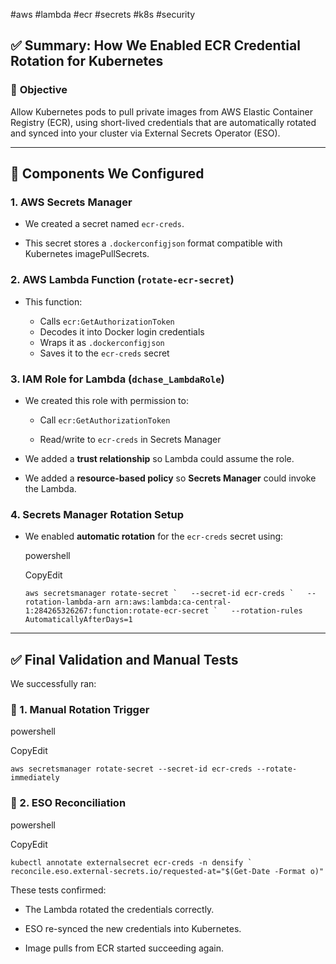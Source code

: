 #aws #lambda #ecr #secrets #k8s #security

## ✅ Summary: How We Enabled ECR Credential Rotation for Kubernetes

### 🎯 **Objective**

Allow Kubernetes pods to pull private images from AWS Elastic Container Registry (ECR), using short-lived credentials that are automatically rotated and synced into your cluster via External Secrets Operator (ESO).

---

## 🔧 Components We Configured

### 1. **AWS Secrets Manager**

- We created a secret named `ecr-creds`.
    
- This secret stores a `.dockerconfigjson` format compatible with Kubernetes imagePullSecrets.
    

### 2. **AWS Lambda Function (`rotate-ecr-secret`)**

- This function:
    
    - Calls `ecr:GetAuthorizationToken`
    - Decodes it into Docker login credentials
    - Wraps it as `.dockerconfigjson`
    - Saves it to the `ecr-creds` secret
        

### 3. **IAM Role for Lambda (`dchase_LambdaRole`)**

- We created this role with permission to:
    
    - Call `ecr:GetAuthorizationToken`
        
    - Read/write to `ecr-creds` in Secrets Manager
        
- We added a **trust relationship** so Lambda could assume the role.
    
- We added a **resource-based policy** so **Secrets Manager** could invoke the Lambda.
    

### 4. **Secrets Manager Rotation Setup**

- We enabled **automatic rotation** for the `ecr-creds` secret using:
    
    powershell
    
    CopyEdit
    
    ``aws secretsmanager rotate-secret `   --secret-id ecr-creds `   --rotation-lambda-arn arn:aws:lambda:ca-central-1:284265326267:function:rotate-ecr-secret `   --rotation-rules AutomaticallyAfterDays=1``
    

---

## ✅ Final Validation and Manual Tests

We successfully ran:

### 🔄 1. Manual Rotation Trigger

powershell

CopyEdit

`aws secretsmanager rotate-secret --secret-id ecr-creds --rotate-immediately`

### 🔁 2. ESO Reconciliation

powershell

CopyEdit

``kubectl annotate externalsecret ecr-creds -n densify `   reconcile.eso.external-secrets.io/requested-at="$(Get-Date -Format o)"``

These tests confirmed:

- The Lambda rotated the credentials correctly.
    
- ESO re-synced the new credentials into Kubernetes.
    
- Image pulls from ECR started succeeding again.
